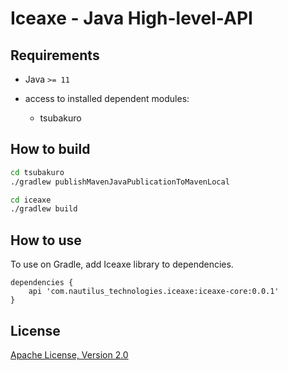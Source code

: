 # Iceaxe - Java High-level-API

## Requirements

* Java `>= 11`

* access to installed dependent modules:
  * tsubakuro

## How to build

```bash
cd tsubakuro
./gradlew publishMavenJavaPublicationToMavenLocal

cd iceaxe
./gradlew build
```

## How to use

To use on Gradle, add Iceaxe library to dependencies.

```
dependencies {
    api 'com.nautilus_technologies.iceaxe:iceaxe-core:0.0.1'
}
```

## License

[Apache License, Version 2.0](http://www.apache.org/licenses/LICENSE-2.0)

